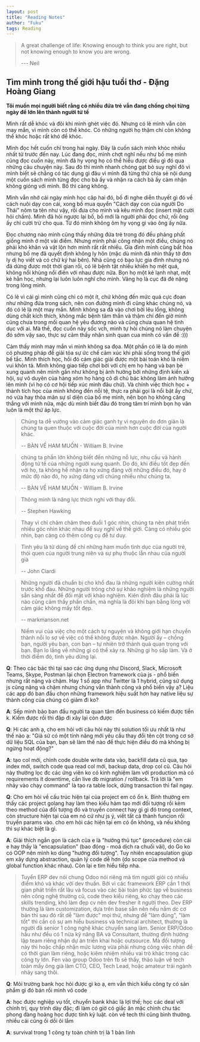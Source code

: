 ```yaml
---
layout: post
title: "Reading Notes"
author: "Fuku"
tags: Reading
---
```


> A great challenge of life: Knowing enough to think you are right, but not knowing enough to know you are wrong.
>
> --- Neil

## Tìm mình trong thế giới hậu tuổi thơ - Đặng Hoàng Giang

**Tôi muốn mọi người biết rằng có nhiều đứa trẻ vẫn đang chống chọi từng ngày để lớn lên thành người tử tế**

Mình rất dễ khóc và đôi khi mình ghét việc đó. Nhưng có lẽ mình vẫn còn may mắn, vì mình còn có thể khóc. Có những người họ thậm chí còn không thể khóc hoặc rất khó để khóc.

Mình đọc hết cuốn chỉ trong hai ngày. Đây là cuốn sách mình khóc nhiều nhất từ trước đến nay. Lúc đang đọc, mình chợt nghĩ nếu như bố mẹ mình cũng đọc cuốn này, mình đã hy vọng họ có thể hiểu được điều gì đó qua những câu chuyện này. Sau đó thì mình nhanh chóng gạt bỏ suy nghĩ đõ vì mình biết sẽ chẳng có tác dụng gì đâu vì mình đã từng thử chia sẻ nội dung một cuốn sách mình từng đọc cho bà ấy và nhận ra cách bà ấy cảm nhận không gióng với mình. Bố thì càng không.

Mình vẫn nhớ cái ngày mình học câp hai đó, bố đi nghe diễn thuyết gì đó về cách nuôi dạy con cái, xong bố mua quyển "Cách dạy con của người Do Thái" nôm ta tên như vậy, rồi đưa cho mình và kêu mình đọc (insert mặt cười hỏi chấm). Mình đã hỏi ngược lại bố, bố mới là người phải đọc chứ, rồi ông ấy chỉ cười trừ cho qua. Từ đó mình không ôm hy vọng gì vào ông ấy nữa.

Đọc chương nào mình cũng thấy những đứa trẻ trong đó đều phảng phất giống mình ở một vài điểm. Nhưng mình phải công nhận một điều, chúng nó phải khó khăn và vật lộn hơn mình rất rất nhiều. Gia đình mình cũng bất hòa nhưng bố mẹ đã quyết định không ly hôn (mặc dù mình đã nhìn thấy tờ đơn ly dị họ viết và có chữ ký hai bên). Nhà cũng có bạo lực gia đình nhưng nó đã dừng được một thời gian rồi, có lẽ bệnh tật nhiều khiến họ mệt quá, không nổi khùng nổi điên với nhau được nữa. Bọn họ một kẻ lạnh nhạt, một kẻ hằn học, nhưng lại luôn luôn nghĩ cho mình. Vâng họ là cục đá đè nặng trong lòng mình.

Có lẽ vì cái gì mình cũng chỉ có một ít, chứ không đến mức quá cực đoan như những đứa trong sách, nên con đường mình đi cũng khác chúng nó, và đó có lẽ là một may mắn. Mình không sa đà vào chơi bời lêu lổng, không dùng chất kích thích, không mắc bệnh tâm thần và thậm chí đến giờ mình cũng chưa trong mối quan hệ yêu đương nào và cũng chưa quan hệ tình dục với ai. Mà thề, đọc cuốn này sốc vch, mình tự hỏi chúng nó làm chuyện đó sớm vậy sao, thực sự cảm thấy nhân sinh quan cua mình có vấn đề :)))

Cảm thấy mình may mắn vì mình không sa đọa. Một phần có lẽ là do mình có phương pháp để giải tỏa sự ức chế cảm xúc khi phải sống trong thế giới bế tắc. Mình thích học, hồi đó cảm giác giải được một bài toán khó là niềm vui khôn tả. Mình không giao tiếp chơi bời với chị em họ hàng và bạn bè xung quanh nên mình gần như không bị ảnh hưởng bởi những định kiến xã hội, sự vô duyên của hàng xóm họ hàng cô dì chú bác không làm ảnh hưởng lên mình (vì họ có cơ hội tiếp xúc mình đâu chứ). Và chính việc thích học + thành tích học của mình không đến nỗi tệ, thực ra phải gọi là nổi bật ấy chứ, nó vừa hay thỏa mãn sự sĩ diện của bố mẹ mình, nên bọn họ không căng thẳng với mình nữa, mặc dù mình biết đâu đó trong tâm trí mình bọn họ vãn luôn là một thứ áp lực.


> Chúng ta dễ vướng vào cảm giác ganh tỵ vì nguyên do đơn giản là chúng ta quen thuộc với cuộc đời của mình hơn cuộc đời của người khác.
>
> -- BÀN VỀ HAM MUỐN - William B. Irvine

> chúng ta phần lớn không biết đến những nỗ lực, nhu cầu và hành động tử tế của những người xung quanh. Do đó, khi điều tốt đẹp đến với họ, ta không hề nhận ra họ xứng đáng với những điều đó, hay ở mức độ nào đó, họ xứng đáng với chúng nhiều như chúng ta.
>
> -- BÀN VỀ HAM MUỐN - William B. Irvine

> Thông minh là năng lực thích nghi với thay đổi.
>
> -- Stephen Hawking

>  Thay vì chỉ chăm chăm theo đuổi 1 góc nhìn, chúng ta nên phát triển nhiều góc nhìn khác nhau để suy nghĩ về thế giới. Càng có nhiều góc nhìn, bạn càng có thêm công cụ để tư duy.

> Tình yêu là từ dùng để chỉ những ham muốn tình dục của người trẻ, thói quen của người trung niên và sự phụ thuộc lẫn nhau của người già
>
> -- John Ciardi

> Những người đã chuẩn bị cho khổ đau là những người kiên cường nhất trước khổ đau. Những người trông chờ sự khảo nghiệm là những người sẵn sàng nhất để đối mặt với khảo nghiệm. Kiên định đâu phải là lúc nào cũng cảm thấy phấn chấn, mà nghĩa là đôi khi bạn bằng lòng với cảm giác không mấy tốt đẹp.
>
> -- markmanson.net

> Niềm vui của việc cho một cách tự nguyện và không giới hạn chuyển thành nỗi lo sợ về việc có thể không được nhận. Người ấy – chồng bạn, người yêu bạn, con bạn – tự nhiên trở thành quá quan trọng với bạn. Bạn lo lắng về những gì có thể xảy ra. Những gì họ sắp làm. Và ở thời điểm đó, tình yêu dừng lại.

> 

**Q**: Theo các bác thì tại sao các ứng dụng như Discord, Slack, Microsoft Teams, Skype, Postman lại chọn Electron framework của js - phổ biến nhưng rất nặng và chậm. Hay 1 số app như Twitter là 1 hybrid, cũng sử dụng js cũng nặng và chậm nhưng chúng vẫn thành công và phổ  biến vậy ạ? Liệu các app đó ban đầu chọn những framework hiệu suất hơn hay native liệu sự thành công của chúng có giảm đi ko?

**A**: Sếp mình bảo ban đầu người ta quan  tâm đến business có kiếm được tiền k. Kiếm được rồi thì đập đi xây lại còn được


**Q**: Hi các anh ạ, cho em hỏi với câu hỏi này thì solution tối ưu nhất là như thế nào ạ:
"Giả sử có một tính năng mới yêu cầu thay đổi tên cột trong cơ sở dữ liệu SQL của bạn, bạn sẽ làm thế nào để thực hiện điều đó mà không bị ngừng hoạt động?"

**A**: tạo col mới, chỉnh code double write data vào, backfill data cũ qua, tạo index mới, switch code qua read col mới, backup data, drop col cũ.
Câu hỏi này thường lọc đc các ứng viên ko có kinh nghiệm làm với production mà có requirements ít downtime, cần live db migration / rollback. Trả lời là "em nhảy vào chạy command" là tạo ra table lock, dừng transaction thì fail ngay.

**Q**: Cho em hỏi về cấu trúc hiện tại của project em có ổn k.
Bình thường em thấy các project golang hay làm theo kiểu hàm tạo mới đối tượng rồi kèm theo method của đối tượng đó và truyền connect hay gì gì đó trong context, còn structure hiện tại của em nó cứ như js ý, viết tất cả thành funcion rồi truyền params vào. cho em hỏi các hiện tại em có ổn không, và nếu không thì sự khác biệt là gì.

**A**: Giải thích ngắn gọn là cách của e là "hướng thủ tục" (procedure) còn cái e hay thấy là "encapsulation" (bao đóng - moá dịch ra chuối vãi), do Go ko có OOP nên mình ko dùng "hướng đối tượng". Tuy nhiên encapsulation giúp em xây dựng abstraction, quản lý code dễ hơn (do scope của method và global function khác nhau). Còn lại e tìm hiểu tiếp nha.

> Tuyển ERP dev nói chung Odoo nói riêng mà tìm người giỏi có nhiều điểm khó và khác với dev thuần. Bởi vì các framework ERP cần 1 thời gian phát triển rất lâu và focus vào các bài toán phức tạp về business nên công nghệ thường cũ, code theo kiểu riêng, ko chạy theo các skills trending, khó làm đẹp cv nên dev fresher ít người theo. Dev ERP thường là làm customization, dựa trên base sẵn nên nếu nắm dc cơ bản thì sau đó rất dễ "làm được" mọi thứ, nhưng để "làm đúng", "làm tốt" thì cần có sự am hiểu business và technical architect, thường là người đã senior 1 công nghệ khác chuyển sang làm. Senior ERP/Odoo hầu như đều có 1 nửa kỹ năng BA và Consultant, thường định hướng lập team riêng nhận dự án triển khai hoặc outsource. Mà đối tượng này thì hoặc chấp nhận mức lương vừa phải nhưng công việc nhàn để có thời gian làm riêng, hoặc kiêm nhiệm nhiều vai trò khác trong các công ty lớn. Fen vào group Odoo trên fb sẽ thấy, thảo luận về tech toàn mấy ông già làm CTO, CEO, Tech Lead, hoặc amateur trái ngành nhảy sang thôi.


**Q**: Môi trường bank học hỏi được gì ko ạ, em  vẫn thích kiểu công ty có sản phẩm gì đó bán rồi mình vô code

**A**: học được nghiệp vụ tốt, chuyển bank khác là lợi thế; học các deal với chính trị, quy trình dày đặc; đi làm có giờ có giấc ăn mặc chỉnh chu tác phong đàng hoàng học được tính kỷ luật. còn về tech thì cũng bình thường. nhiều cái cũng ối dồi ôi lắm

**A**: survival trong 1 công ty toàn chính trị là 1 bản lĩnh